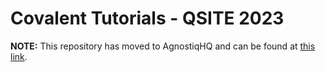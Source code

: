 # Covalent Tutorials - QSITE 2023

**NOTE:** This repository has moved to AgnostiqHQ and can be found at [this link](https://github.com/AgnostiqHQ/tutorials_covalent_qsite_2023).
